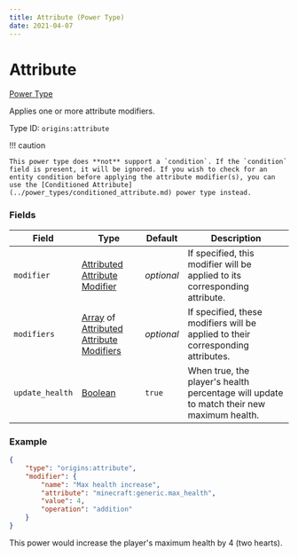 ```yaml
---
title: Attribute (Power Type)
date: 2021-04-07
---
```


# Attribute

[Power Type](../power_types.md)

Applies one or more attribute modifiers.

Type ID: `origins:attribute`

!!! caution

    This power type does **not** support a `condition`. If the `condition` field is present, it will be ignored. If you wish to check for an entity condition before applying the attribute modifier(s), you can use the [Conditioned Attribute](../power_types/conditioned_attribute.md) power type instead.

### Fields

Field  | Type | Default | Description
-------|------|---------|-------------
`modifier` | [Attributed Attribute Modifier](../data_types/attributed_attribute_modifier.md) | _optional_ | If specified, this modifier will be applied to its corresponding attribute.
`modifiers` | [Array](../data_types/array.md) of [Attributed Attribute Modifiers](../data_types/attributed_attribute_modifier.md) | _optional_ | If specified, these modifiers will be applied to their corresponding attributes.
`update_health` | [Boolean](../data_types/boolean.md) | `true` | When true, the player's health percentage will update to match their new maximum health.

### Example
```json
{
	"type": "origins:attribute",
	"modifier": {
		"name": "Max health increase",
		"attribute": "minecraft:generic.max_health",
		"value": 4,
		"operation": "addition"
	}
}
```
This power would increase the player's maximum health by 4 (two hearts).
